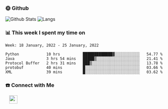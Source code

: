 

<h3> 🌞 Github</h3>

![Github Stats](https://github-readme-stats-beta-lovat.vercel.app/api?username=QiuYukang&count_private=true&show_icons=true&hide=stars)
![Langs](https://github-readme-stats-beta-lovat.vercel.app/api/top-langs/?username=QiuYukang&count_private=true&layout=compact)

<h3> 📊 This week I spent my time on</h3>

<!--START_SECTION:waka-->
```text
Week: 18 January, 2022 - 25 January, 2022

Python            10 hrs          █████████████▓░░░░░░░░░░░   54.77 % 
Java              3 hrs 54 mins   █████▒░░░░░░░░░░░░░░░░░░░   21.41 % 
Protocol Buffer   2 hrs 31 mins   ███▒░░░░░░░░░░░░░░░░░░░░░   13.78 % 
protobuf          40 mins         █░░░░░░░░░░░░░░░░░░░░░░░░   03.66 % 
XML               39 mins         █░░░░░░░░░░░░░░░░░░░░░░░░   03.62 % 
```
<!--END_SECTION:waka-->

<!--
<h3>🛠 Tech Stack</h3>

- 💻 &nbsp; Java | C | Matlab | C++ | Python
- 🌐 &nbsp; HTML | CSS | JavaScript | Bootstrap
- 🛢  &nbsp; MySQL | Redis
- 🔧 &nbsp; NS-3 | Git | Markdown
-->

<h3> ☎️ Connect with Me </h3>
&nbsp;&nbsp;
<a href="mailto:b612n@qq.com">
  <img href="mailto:b612n@qq.com" align="center" width="26px" src="https://github.com/TheDudeThatCode/TheDudeThatCode/blob/master/Assets/Gmail.svg" />
</a>
